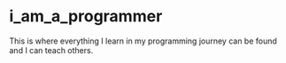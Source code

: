 # i_am_a_programmer
This is where everything I learn in my programming journey can be found and I can teach others.
